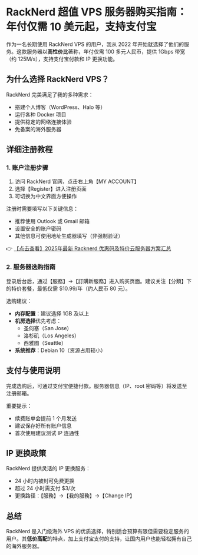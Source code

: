 # RackNerd 超值 VPS 服务器购买指南：年付仅需 10 美元起，支持支付宝

作为一名长期使用 RackNerd VPS 的用户，我从 2022 年开始就选择了他们的服务。这款服务器以**高性价比**著称，年付仅需 100 多元人民币，提供 1Gbps 带宽（约 125M/s），支持支付宝付款和 IP 更换功能。

## 为什么选择 RackNerd VPS？

RackNerd 完美满足了我的多种需求：
- 搭建个人博客（WordPress、Halo 等）
- 运行各种 Docker 项目
- 提供稳定的网络连接体验
- 免备案的海外服务器

## 详细注册教程

### 1. 账户注册步骤
1. 访问 RackNerd 官网，点击右上角【MY ACCOUNT】
2. 选择【Register】进入注册页面
3. 可切换为中文界面方便操作

注册时需要填写以下关键信息：
- 推荐使用 Outlook 或 Gmail 邮箱
- 设置安全的账户密码
- 其他信息可使用地址生成器填写（非强制验证）

👉 [【点击查看】2025年最新 Racknerd 优惠码及特价云服务器方案汇总](https://bit.ly/Rack_Nerd)

### 2. 服务器选购指南
登录后台后，通过【服務】→【訂購新服務】进入购买页面。建议关注【分類】下的特价套餐，最低仅需 $10.99/年（约人民币 80 元）。

选购建议：
- **内存配置**：建议选择 1GB 及以上
- **机房选择**优先考虑：
  - 圣何塞（San Jose）
  - 洛杉矶（Los Angeles）
  - 西雅图（Seattle）
- **系统推荐**：Debian 10（资源占用较小）

## 支付与使用说明
完成选购后，可通过支付宝便捷付款。服务器信息（IP、root 密码等）将发送至注册邮箱。

重要提示：
- 续费账单会提前 1 个月发送
- 建议保存好所有账户信息
- 首次使用建议测试 IP 连通性

## IP 更换政策
RackNerd 提供灵活的 IP 更换服务：
- 24 小时内被封可免费更换
- 超过 24 小时需支付 $3/次
- 更换路径：【服務】→【我的服務】→【Change IP】

## 总结
RackNerd 是入门级海外 VPS 的优质选择，特别适合预算有限但需要稳定服务的用户。其**低价高配**的特点，加上支付宝支付的支持，让国内用户也能轻松拥有自己的海外服务器。